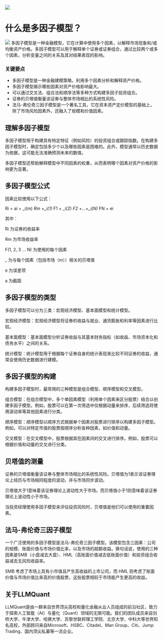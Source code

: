 ![](https://fastly.jsdelivr.net/gh/bucketio/img11@main/2024/10/21/1729466068183-23134fce-3131-4262-b18c-f378d71af4f6.gif)
# 什么是多因子模型？
![](https://fastly.jsdelivr.net/gh/bucketio/img9@main/2024/10/20/1729465031968-b3c8959e-1d37-4b8a-91b1-b0b0dfe25143.png)
多因子模型是一种金融模型，它在计算中使用多个因素，以解释市场现象和/或均衡资产价格。多因子模型可以用于解释单个证券或证券组合，通过比较两个或多个因素，分析变量之间的关系及其对结果表现的影响。

### 关键要点

- 多因子模型是一种金融建模策略，利用多个因素分析和解释资产价格。
- 多因子模型揭示哪些因素对资产价格影响最大。
- 可以通过交叉法、组合法和顺序法等多种方式构建多因子投资组合。
- 证券的贝塔值衡量该证券与整体市场相比的系统性风险。
- 法马-弗伦奇三因子模型是一个著名工具，它在资本资产定价模型的基础上，除了市场风险因素外，还融入了规模和价值因素。

## 理解多因子模型

多因子模型用于构建具有特定特征（例如风险）的投资组合或跟踪指数。在构建多因子模型时，确定包括多少个以及哪些因素是困难的。此外，模型通常以历史数据为依据，这可能无法准确预测未来的数值。

多因子模型还帮助解释模型中不同因素的权重，从而表明哪个因素对资产价格的影响更为显著。

## 多因子模型公式

因素比较使用以下公式：

Ri = ai + _i(m) *Rm +_i(1)* F1 + _i(2) *F2 +...+_i(N)* FN + ei

其中：

Ri 为证券的收益率

Rm 为市场收益率

F(1, 2, 3 ... N) 为使用的每个因素

_ 为与每个因素（包括市场（m））相关的贝塔值

e 为误差项

a 为截距

## 多因子模型的类型

多因子模型可以分为三类：宏观经济模型、基本面模型和统计模型。

宏观经济模型：宏观经济模型将证券的收益与就业、通货膨胀和利率等因素进行比较。

基本面模型：基本面模型分析证券收益与其基本财务指标（如收益、市场资本化和债务水平）之间的关系。

统计模型：统计模型用于根据每个证券自身的统计表现来比较不同证券的收益，通常会使用历史数据进行建模。

## 多因子模型的构建

构建多因子模型时，最常用的三种模型是组合模型、顺序模型和交叉模型。

组合模型：在组合模型中，多个单因素模型（利用单个因素来区分股票）结合以创建多因子模型。例如，股票可以在第一次筛选中仅根据动量来排序，后续筛选将使用波动率等其他因素进行分类。

顺序模型：顺序模型以顺序方式根据单个因素对股票进行排序以构建多因子模型。例如，可以对特定市值的股票按顺序分析各种因素，如价值和动量。

交叉模型：在交叉模型中，股票根据其在因素间的交叉进行排序。例如，股票可以根据价值和动量的交叉进行分类。

## 贝塔值的测量

证券的贝塔值衡量该证券与整体市场相比的系统性风险。贝塔值为1表示该证券理论上经历与市场相同程度的波动，并与市场同步波动。

贝塔值大于1意味着该证券理论上波动性大于市场。而贝塔值小于1则意味着该证券理论上波动性小于市场。

当投资经理使用多因子模型来评估投资风险时，贝塔值是他们可以使用的重要因素。

## 法马-弗伦奇三因子模型

一个广泛使用的多因子模型是法马-弗伦奇三因子模型。该模型包含三因素：公司的规模、账面价值与市场价值比率，以及市场的超额收益。换句话说，使用的三种因素是SMB（小盘减去大盘）、HML（高账面价值减去低账面价值）和投资组合收益减去无风险收益率。

SMB 考虑了市场上具有小市值且产生高收益的上市公司，而 HML 则考虑了账面价值与市场价值比率高的价值股票，这些股票相较于市场能产生更高的收益。
## 关于LLMQuant
LLMQuant是由一群来自世界顶尖高校和量化金融从业人员组成的前沿社区，致力于探索人工智能（AI）与量化（Quant）领域的无限可能。我们的团队成员来自剑桥大学、牛津大学、哈佛大学、苏黎世联邦理工学院、北京大学、中科大等世界知名高校，外部顾问来自Microsoft、HSBC、Citadel、Man Group、Citi、Jump Trading、国内顶尖私募等一流企业。